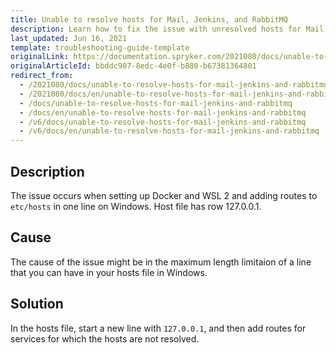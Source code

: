 ```yaml
---
title: Unable to resolve hosts for Mail, Jenkins, and RabbitMQ
description: Learn how to fix the issue with unresolved hosts for Mail, Jenkins, and RabbitMQ on Windows
last_updated: Jun 16, 2021
template: troubleshooting-guide-template
originalLink: https://documentation.spryker.com/2021080/docs/unable-to-resolve-hosts-for-mail-jenkins-and-rabbitmq
originalArticleId: bbddc907-8edc-4e0f-b880-b67381364801
redirect_from:
  - /2021080/docs/unable-to-resolve-hosts-for-mail-jenkins-and-rabbitmq
  - /2021080/docs/en/unable-to-resolve-hosts-for-mail-jenkins-and-rabbitmq
  - /docs/unable-to-resolve-hosts-for-mail-jenkins-and-rabbitmq
  - /docs/en/unable-to-resolve-hosts-for-mail-jenkins-and-rabbitmq
  - /v6/docs/unable-to-resolve-hosts-for-mail-jenkins-and-rabbitmq
  - /v6/docs/en/unable-to-resolve-hosts-for-mail-jenkins-and-rabbitmq
---
```


## Description

The issue occurs when setting up Docker and WSL 2 and adding routes to `etc/hosts` in one line on Windows. Host file has row 127.0.0.1.

## Cause

The cause of the issue might be in the maximum length limitaion of a line that you can have in your hosts file in Windows.

## Solution

In the hosts file, start a new line with `127.0.0.1`, and then add routes for services for which the hosts are not resolved.
